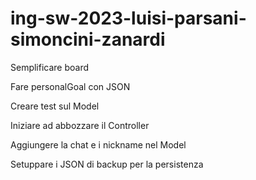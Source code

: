 # ing-sw-2023-luisi-parsani-simoncini-zanardi

Semplificare board

Fare personalGoal con JSON

Creare test sul Model

Iniziare ad abbozzare il Controller

Aggiungere la chat e i nickname nel Model

Setuppare i JSON di backup per la persistenza
